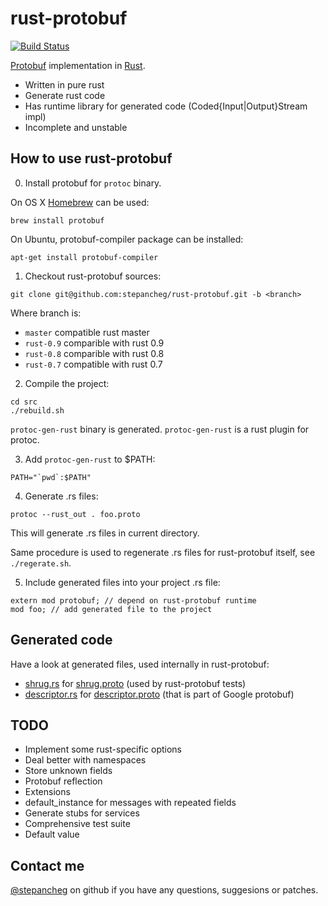 rust-protobuf
=============

[![Build Status](https://travis-ci.org/stepancheg/rust-protobuf.png?branch=rust-0.8)](https://travis-ci.org/stepancheg/rust-protobuf)

[Protobuf](https://developers.google.com/protocol-buffers/docs/overview) implementation in [Rust](http://www.rust-lang.org/).

* Written in pure rust
* Generate rust code
* Has runtime library for generated code
  (Coded{Input|Output}Stream impl)
* Incomplete and unstable

## How to use rust-protobuf

0) Install protobuf for `protoc` binary.

On OS X [Homebrew](https://github.com/mxcl/homebrew) can be used:

```
brew install protobuf
```

On Ubuntu, protobuf-compiler package can be installed:

```
apt-get install protobuf-compiler
```

1) Checkout rust-protobuf sources:

```
git clone git@github.com:stepancheg/rust-protobuf.git -b <branch>
```

Where branch is:
  * `master` compatible rust master
  * `rust-0.9` comparible with rust 0.9
  * `rust-0.8` comparible with rust 0.8
  * `rust-0.7` compatible with rust 0.7

2) Compile the project:

```
cd src
./rebuild.sh
```

`protoc-gen-rust` binary is generated. `protoc-gen-rust` is a rust
plugin for protoc.

3) Add `protoc-gen-rust` to $PATH:

```
PATH="`pwd`:$PATH"
```

4) Generate .rs files:

```
protoc --rust_out . foo.proto
```

This will generate .rs files in current directory.

Same procedure is used to regenerate .rs files for rust-protobuf
itself, see `./regerate.sh`.

5) Include generated files into your project .rs file:

```
extern mod protobuf; // depend on rust-protobuf runtime
mod foo; // add generated file to the project
```


## Generated code

Have a look at generated files, used internally in rust-protobuf:

* [shrug.rs](https://github.com/stepancheg/rust-protobuf/blob/master/src/lib/shrug.rs)
  for [shrug.proto](https://github.com/stepancheg/rust-protobuf/blob/master/src/proto/shrug.proto)
  (used by rust-protobuf tests)
* [descriptor.rs](https://github.com/stepancheg/rust-protobuf/blob/master/src/lib/descriptor.rs)
  for [descriptor.proto](https://github.com/stepancheg/rust-protobuf/blob/master/src/proto/google/protobuf/descriptor.proto)
  (that is part of Google protobuf)

## TODO

* Implement some rust-specific options
* Deal better with namespaces
* Store unknown fields
* Protobuf reflection
* Extensions
* default_instance for messages with repeated fields
* Generate stubs for services
* Comprehensive test suite
* Default value

## Contact me

[@stepancheg](https://github.com/stepancheg/) on github if you have any questions, suggesions or patches.
